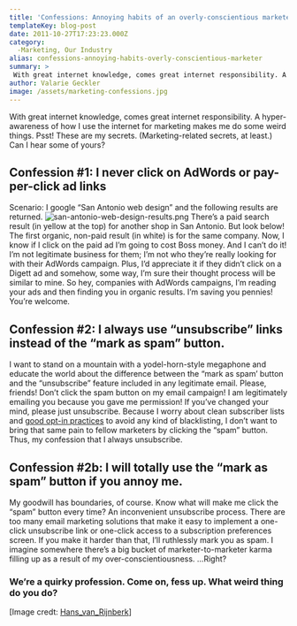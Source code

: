 ```yaml
---
title: 'Confessions: Annoying habits of an overly-conscientious marketer'
templateKey: blog-post
date: 2011-10-27T17:23:23.000Z
category: 
  -Marketing, Our Industry
alias: confessions-annoying-habits-overly-conscientious-marketer
summary: > 
 With great internet knowledge, comes great internet responsibility. A hyper-awareness of how I use the internet for marketing makes me do some weird things. Psst! These are my secrets. (Marketing-related secrets, at least.) Can I hear some of yours?
author: Valarie Geckler
image: /assets/marketing-confessions.jpg
---
```


With great internet knowledge, comes great internet responsibility. A hyper-awareness of how I use the internet for marketing makes me do some weird things. Psst! These are my secrets. (Marketing-related secrets, at least.) Can I hear some of yours?

Confession #1: I never click on AdWords or pay-per-click ad links
-----------------------------------------------------------------

Scenario: I google “San Antonio web design” and the following results are returned. ![san-antonio-web-design-results.png](/assets/san-antonio-web-design-results.png) There’s a paid search result (in yellow at the top) for another shop in San Antonio. But look below! The first organic, non-paid result (in white) is for the same company. Now, I know if I click on the paid ad I’m going to cost Boss money. And I can’t do it! I’m not legitimate business for them; I’m not who they’re really looking for with their AdWords campaign. Plus, I’d appreciate it if they didn’t click on a Digett ad and somehow, some way, I’m sure their thought process will be similar to mine. So hey, companies with AdWords campaigns, I’m reading your ads and then finding you in organic results. I’m saving you pennies! You’re welcome.

Confession #2: I always use “unsubscribe” links instead of the “mark as spam” button.
-------------------------------------------------------------------------------------

I want to stand on a mountain with a yodel-horn-style megaphone and educate the world about the difference between the “mark as spam’ button and the “unsubscribe” feature included in any legitimate email. Please, friends! Don’t click the spam button on my email campaign! I am legitimately emailing you because you gave me permission! If you’ve changed your mind, please just unsubscribe. Because I worry about clean subscriber lists and [good opt-in practices](/blog/06/09/2011/email-marketing-what-am-i-doing-wrong) to avoid any kind of blacklisting, I don’t want to bring that same pain to fellow marketers by clicking the “spam” button. Thus, my confession that I always unsubscribe.

Confession #2b: I will totally use the “mark as spam” button if you annoy me.
-----------------------------------------------------------------------------

My goodwill has boundaries, of course. Know what will make me click the “spam” button every time? An inconvenient unsubscribe process. There are too many email marketing solutions that make it easy to implement a one-click unsubscribe link or one-click access to a subscription preferences screen. If you make it harder than that, I’ll ruthlessly mark you as spam. I imagine somewhere there’s a big bucket of marketer-to-marketer karma filling up as a result of my over-conscientiousness. ...Right?

### We’re a quirky profession. Come on, fess up. What weird thing do you do?

\[Image credt: [Hans\_van\_Rijnberk](http://www.flickr.com/photos/hansvanrijnberk/)\]